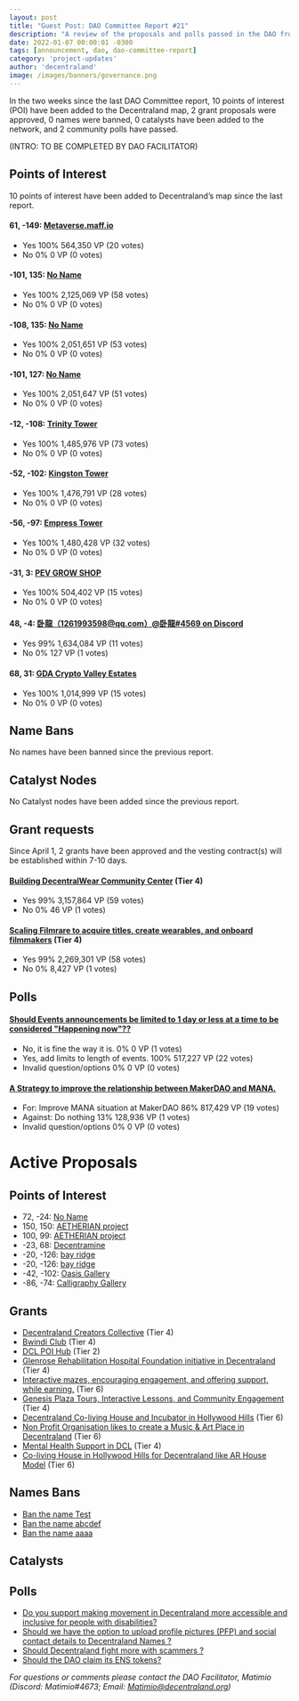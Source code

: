 ```yaml
---
layout: post
title: "Guest Post: DAO Committee Report #21"
description: "A review of the proposals and polls passed in the DAO from April 1 through April 15".
date: 2022-01-07 00:00:01 -0300
tags: [announcement, dao, dao-committee-report]
category: 'project-updates'
author: 'decentraland'
image: /images/banners/governance.png
---
```


In the two weeks since the last DAO Committee report, 10 points of interest (POI) have been added to the Decentraland map, 2 grant proposals were approved, 0 names were banned, 0 catalysts have been added to the network, and 2 community polls have passed.

(INTRO: TO BE COMPLETED BY DAO FACILITATOR)


## Points of Interest
10 points of interest have been added to Decentraland’s map since the last report.


#### 61, -149: [Metaverse.maff.io](https://governance.decentraland.org/proposal/?id=67b4ab20-b682-11ec-903a-6546e8793cef)

* Yes 100% 564,350 VP (20 votes)
* No 0% 0 VP (0 votes)


#### -101, 135: [No Name](https://governance.decentraland.org/proposal/?id=d2e5d540-b533-11ec-980f-b711610def4a)

* Yes 100% 2,125,069 VP (58 votes)
* No 0% 0 VP (0 votes)


#### -108, 135: [No Name](https://governance.decentraland.org/proposal/?id=d516bf00-b533-11ec-980f-b711610def4a)

* Yes 100% 2,051,651 VP (53 votes)
* No 0% 0 VP (0 votes)


#### -101, 127: [No Name](https://governance.decentraland.org/proposal/?id=98b68220-b533-11ec-980f-b711610def4a)

* Yes 100% 2,051,647 VP (51 votes)
* No 0% 0 VP (0 votes)


#### -12, -108: [Trinity Tower ](https://governance.decentraland.org/proposal/?id=76d72cb0-b496-11ec-980f-b711610def4a)

* Yes 100% 1,485,976 VP (73 votes)
* No 0% 0 VP (0 votes)


#### -52, -102: [Kingston Tower](https://governance.decentraland.org/proposal/?id=43d2fbb0-b495-11ec-980f-b711610def4a)

* Yes 100% 1,476,791 VP (28 votes)
* No 0% 0 VP (0 votes)


#### -56, -97: [Empress Tower](https://governance.decentraland.org/proposal/?id=220986b0-b491-11ec-980f-b711610def4a)

* Yes 100% 1,480,428 VP (32 votes)
* No 0% 0 VP (0 votes)


#### -31, 3: [PEV GROW SHOP](https://governance.decentraland.org/proposal/?id=74ce3020-b28f-11ec-980f-b711610def4a)

* Yes 100% 504,402 VP (15 votes)
* No 0% 0 VP (0 votes)


#### 48, -4: [卧龍（1261993598@qq.com）@卧龍#4569 on Discord](https://governance.decentraland.org/proposal/?id=a6794810-b093-11ec-a117-8f4290d5b13d)

* Yes 99% 1,634,084 VP (11 votes)
* No 0% 127 VP (1 votes)


#### 68, 31: [GDA Crypto Valley Estates](https://governance.decentraland.org/proposal/?id=29e6a780-ac3c-11ec-87a7-6d2a41508231)

* Yes 100% 1,014,999 VP (15 votes)
* No 0% 0 VP (0 votes)


## Name Bans

No names have been banned since the previous report.

## Catalyst Nodes
No Catalyst nodes have been added since the previous report.


## Grant requests
Since April 1, 2 grants have been approved and the vesting contract(s) will be established within 7-10 days.


#### [Building DecentralWear Community Center](https://governance.decentraland.org/proposal/?id=bfa89b30-aa01-11ec-87a7-6d2a41508231) (Tier 4)

* Yes 99% 3,157,864 VP (59 votes)
* No 0% 46 VP (1 votes)


#### [Scaling Filmrare to acquire titles, create wearables, and onboard filmmakers](https://governance.decentraland.org/proposal/?id=e83b6560-a866-11ec-87a7-6d2a41508231) (Tier 4)

* Yes 99% 2,269,301 VP (58 votes)
* No 0% 8,427 VP (1 votes)


## Polls

#### [Should Events announcements be limited to 1 day or less at a time to be considered &#34;Happening now&#34;??](https://governance.decentraland.org/proposal/?id=4f79c580-aeef-11ec-87a7-6d2a41508231)

* No, it is fine the way it is. 0% 0 VP (1 votes)
* Yes, add limits to length of events. 100% 517,227 VP (22 votes)
* Invalid question/options 0% 0 VP (0 votes)


#### [A Strategy to improve the relationship between MakerDAO and MANA.](https://governance.decentraland.org/proposal/?id=0b3a1f60-aea8-11ec-87a7-6d2a41508231)

* For: Improve MANA situation at MakerDAO 86% 817,429 VP (19 votes)
* Against: Do nothing 13% 128,936 VP (1 votes)
* Invalid question/options 0% 0 VP (0 votes)



# Active Proposals

## Points of Interest

* 72, -24: [No Name](https://governance.decentraland.org/proposal/?id=7cd85fd0-bccf-11ec-86b8-5dac6b550fc4)
* 150, 150: [AETHERIAN project](https://governance.decentraland.org/proposal/?id=3a5c90c0-bc3b-11ec-86b8-5dac6b550fc4)
* 100, 99: [AETHERIAN project](https://governance.decentraland.org/proposal/?id=57a20580-bb95-11ec-8561-b591bf2cf0d0)
* -23, 68: [Decentramine](https://governance.decentraland.org/proposal/?id=ad87f6d0-ba7d-11ec-8561-b591bf2cf0d0)
* -20, -126: [bay ridge](https://governance.decentraland.org/proposal/?id=454e71b0-ba33-11ec-8561-b591bf2cf0d0)
* -20, -126: [bay ridge](https://governance.decentraland.org/proposal/?id=2d15bc80-b9d3-11ec-903a-6546e8793cef)
* -42, -102: [Oasis Gallery](https://governance.decentraland.org/proposal/?id=568db9a0-b9c4-11ec-903a-6546e8793cef)
* -86, -74: [Calligraphy Gallery ](https://governance.decentraland.org/proposal/?id=38c29400-b9c3-11ec-903a-6546e8793cef)

## Grants

* [Decentraland Creators Collective](https://governance.decentraland.org/proposal/?id=efeca450-bd96-11ec-86b8-5dac6b550fc4) (Tier 4)
* [Bwindi Club](https://governance.decentraland.org/proposal/?id=13d6ee30-bac1-11ec-8561-b591bf2cf0d0) (Tier 4)
* [DCL POI Hub](https://governance.decentraland.org/proposal/?id=ad7eac90-bac0-11ec-8561-b591bf2cf0d0) (Tier 2)
* [Glenrose Rehabilitation Hospital Foundation initiative in Decentraland](https://governance.decentraland.org/proposal/?id=2e207620-ba1d-11ec-8561-b591bf2cf0d0) (Tier 4)
* [Interactive mazes, encouraging engagement, and offering support, while earning.](https://governance.decentraland.org/proposal/?id=54d70e80-b9fc-11ec-8561-b591bf2cf0d0) (Tier 6)
* [Genesis Plaza Tours, Interactive Lessons, and Community Engagement](https://governance.decentraland.org/proposal/?id=566b58d0-b9a9-11ec-903a-6546e8793cef) (Tier 4)
* [Decentraland Co-living House and Incubator in Hollywood Hills](https://governance.decentraland.org/proposal/?id=586ef8d0-b92c-11ec-903a-6546e8793cef) (Tier 6)
* [Non Profit Organisation likes to create a Music &amp; Art Place in Decentraland](https://governance.decentraland.org/proposal/?id=ab50a400-b886-11ec-903a-6546e8793cef) (Tier 6)
* [Mental Health Support in DCL](https://governance.decentraland.org/proposal/?id=af9ca2d0-b808-11ec-903a-6546e8793cef) (Tier 4)
* [Co-living House in Hollywood Hills for Decentraland like AR House Model](https://governance.decentraland.org/proposal/?id=1a27e450-b5db-11ec-bdef-bfbc9f87a33b) (Tier 6)

## Names Bans

* [Ban the name Test](https://governance.decentraland.org/proposal/?id=720905c0-befd-11ec-86b8-5dac6b550fc4)
* [Ban the name abcdef](https://governance.decentraland.org/proposal/?id=9b425460-bebb-11ec-86b8-5dac6b550fc4)
* [Ban the name aaaa](https://governance.decentraland.org/proposal/?id=0be9b3d0-ba2e-11ec-8561-b591bf2cf0d0)

## Catalysts


## Polls

* [Do you support making movement in Decentraland more accessible and inclusive for people with disabilities?](https://governance.decentraland.org/proposal/?id=2429e850-be9a-11ec-86b8-5dac6b550fc4)
* [Should we have the option to upload profile pictures (PFP) and social contact details to Decentraland Names ?](https://governance.decentraland.org/proposal/?id=8a043450-bdbe-11ec-86b8-5dac6b550fc4)
* [Should Decentraland fight more with scammers ?](https://governance.decentraland.org/proposal/?id=d34ee0c0-bd09-11ec-86b8-5dac6b550fc4)
* [Should the DAO claim its ENS tokens?](https://governance.decentraland.org/proposal/?id=f6840cd0-bce3-11ec-86b8-5dac6b550fc4)


*For questions or comments please contact the DAO Facilitator, Matimio (Discord: Matimio#4673; Email: [Matimio@decentraland.org](mailto:Matimio@decentraland.org))*